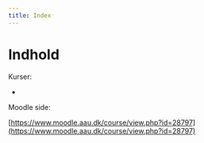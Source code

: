 ```yaml
---
title: Index
---
```


# Indhold

Kurser:

* 

Moodle side:

[https://www.moodle.aau.dk/course/view.php?id=28797](https://www.moodle.aau.dk/course/view.php?id=28797)

